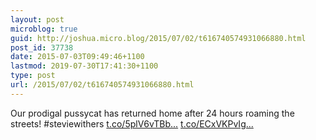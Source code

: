 ```yaml
---
layout: post
microblog: true
guid: http://joshua.micro.blog/2015/07/02/t616740574931066880.html
post_id: 37738
date: 2015-07-03T09:49:46+1100
lastmod: 2019-07-30T17:41:30+1100
type: post
url: /2015/07/02/t616740574931066880.html
---
```

Our prodigal pussycat has returned home after 24 hours roaming the streets! #steviewithers [t.co/5plV6vTBb...](http://t.co/5plV6vTBbJ) [t.co/ECxVKPvIg...](http://t.co/ECxVKPvIg0)
